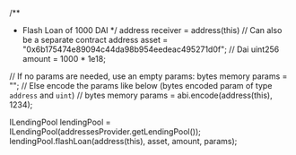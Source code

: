 /**
* Flash Loan of 1000 DAI
*/
address receiver = address(this) // Can also be a separate contract
address asset = "0x6b175474e89094c44da98b954eedeac495271d0f"; // Dai
uint256 amount = 1000 * 1e18;

// If no params are needed, use an empty params:
bytes memory params = "";
// Else encode the params like below (bytes encoded param of type `address` and `uint`)
// bytes memory params = abi.encode(address(this), 1234);

ILendingPool lendingPool = ILendingPool(addressesProvider.getLendingPool());
lendingPool.flashLoan(address(this), asset, amount, params);
